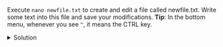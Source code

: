 Execute `nano newfile.txt` to create and edit a file called newfile.txt. Write some text into this file and save your modifications.
**Tip**: In the bottom menu, whenever you see `^`, it means the CTRL key.

<details>
  <summary>
    Solution
  </summary>

1. `nano newfile.txt`
2. Write some text.
3. CTRL+x
4. Type Y and Enter to save your file.
</details>